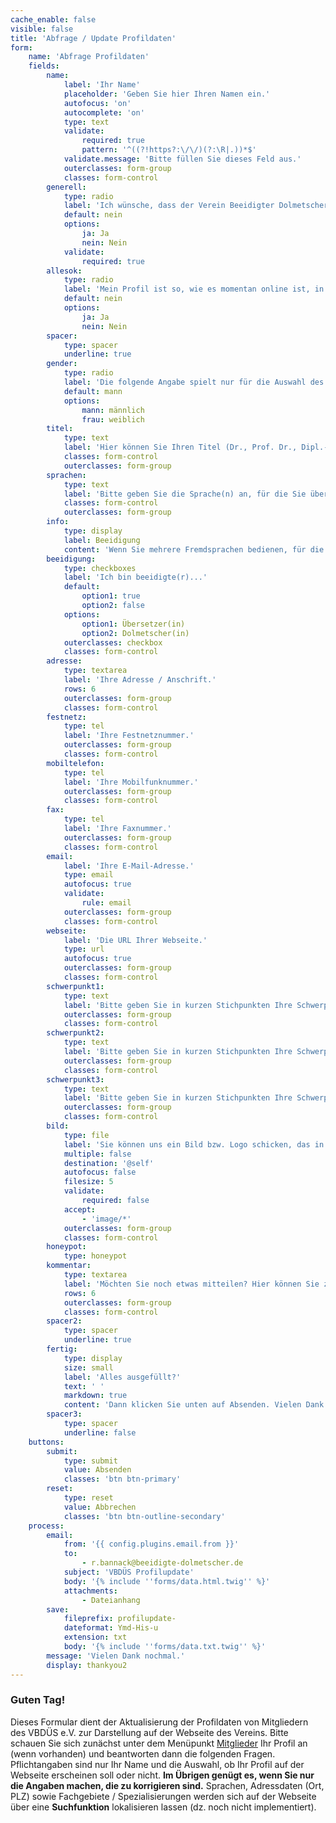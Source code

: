 ```yaml
---
cache_enable: false
visible: false
title: 'Abfrage / Update Profildaten'
form:
    name: 'Abfrage Profildaten'
    fields:
        name:
            label: 'Ihr Name'
            placeholder: 'Geben Sie hier Ihren Namen ein.'
            autofocus: 'on'
            autocomplete: 'on'
            type: text
            validate:
                required: true
                pattern: '^((?!https?:\/\/)(?:\R|.))*$'
            validate.message: 'Bitte füllen Sie dieses Feld aus.'
            outerclasses: form-group
            classes: form-control
        generell:
            type: radio
            label: 'Ich wünsche, dass der Verein Beeidigter Dolmetscher und Übersetzer Sachsen e.V. meine hier angegebenen, personenbezogenen Daten gemäß der DSGVO speichert und verarbeitet sowie auf der Webseite www.beeidigte-dolmetscher.de veröffentlicht. Ich möchte, dass mein Profil auf der Webseite des VBDÜS erscheint. Betroffenenrechte kann ich beim Datenschutzverantwortlichen (dsgvo@beeidigte-dolmetscher.de) geltend machen. Weitere Informationen zum Thema Datenschutz finden sich unter https://beeidigte-dolmetscher.de/de/impressum.'
            default: nein
            options:
                ja: Ja
                nein: Nein
            validate:
                required: true
        allesok:
            type: radio
            label: 'Mein Profil ist so, wie es momentan online ist, in Ordnung.'
            default: nein
            options:
                ja: Ja
                nein: Nein
        spacer:
            type: spacer
            underline: true
        gender:
            type: radio
            label: 'Die folgende Angabe spielt nur für die Auswahl des Platzhalter-Profilbilds und den Genus der Berufsbezeichnung eine Rolle. Ich bin...'
            default: mann
            options:
                mann: männlich
                frau: weiblich
        titel:
            type: text
            label: 'Hier können Sie Ihren Titel (Dr., Prof. Dr., Dipl.-Dolm. usw. usf.) angeben, wenn Sie möchten.'
            classes: form-control
            outerclasses: form-group
        sprachen:
            type: text
            label: 'Bitte geben Sie die Sprache(n) an, für die Sie übersetzen/dolmetschen. Mehrere Sprachen bitte mit Komma getrennt hintereinander schreiben.'
            classes: form-control
            outerclasses: form-group
        info:
            type: display
            label: Beeidigung
            content: 'Wenn Sie mehrere Fremdsprachen bedienen, für die Sie unterschiedlich beeidigt sind, wählen Sie bitte die für Sie bestmögliche Option. Eine differenzierte Betrachtung pro Sprache ist nicht möglich.'
        beeidigung:
            type: checkboxes
            label: 'Ich bin beeidigte(r)...'
            default:
                option1: true
                option2: false
            options:
                option1: Übersetzer(in)
                option2: Dolmetscher(in)
            outerclasses: checkbox
            classes: form-control
        adresse:
            type: textarea
            label: 'Ihre Adresse / Anschrift.'
            rows: 6
            outerclasses: form-group
            classes: form-control
        festnetz:
            type: tel
            label: 'Ihre Festnetznummer.'
            outerclasses: form-group
            classes: form-control
        mobiltelefon:
            type: tel
            label: 'Ihre Mobilfunknummer.'
            outerclasses: form-group
            classes: form-control
        fax:
            type: tel
            label: 'Ihre Faxnummer.'
            outerclasses: form-group
            classes: form-control
        email:
            label: 'Ihre E-Mail-Adresse.'
            type: email
            autofocus: true
            validate:
                rule: email
            outerclasses: form-group
            classes: form-control
        webseite:
            label: 'Die URL Ihrer Webseite.'
            type: url
            autofocus: true
            outerclasses: form-group
            classes: form-control
        schwerpunkt1:
            type: text
            label: 'Bitte geben Sie in kurzen Stichpunkten Ihre Schwerpunkte / Fachgebiete an. (Zeile 1)'
            outerclasses: form-group
            classes: form-control
        schwerpunkt2:
            type: text
            label: 'Bitte geben Sie in kurzen Stichpunkten Ihre Schwerpunkte / Fachgebiete an. (Zeile 2)'
            outerclasses: form-group
            classes: form-control
        schwerpunkt3:
            type: text
            label: 'Bitte geben Sie in kurzen Stichpunkten Ihre Schwerpunkte / Fachgebiete an. (Zeile 3)'
            outerclasses: form-group
            classes: form-control
        bild:
            type: file
            label: 'Sie können uns ein Bild bzw. Logo schicken, das in Ihr Profil eingebunden wird. Nur typische Bilddateien, max. 5MB Größe.'
            multiple: false
            destination: '@self'
            autofocus: false
            filesize: 5
            validate:
                required: false
            accept:
                - 'image/*'
            outerclasses: form-group
            classes: form-control
        honeypot:
            type: honeypot
        kommentar:
            type: textarea
            label: 'Möchten Sie noch etwas mitteilen? Hier können Sie z.B. um die Löschung einzelner derzeit in Ihrem Profil vorhandener Angaben bitten.'
            rows: 6
            outerclasses: form-group
            classes: form-control
        spacer2:
            type: spacer
            underline: true
        fertig:
            type: display
            size: small
            label: 'Alles ausgefüllt?'
            text: ' '
            markdown: true
            content: 'Dann klicken Sie unten auf Absenden. Vielen Dank für die investierte Zeit. **Sie erklären sich durch das Absenden damit einverstanden, dass Ihre Angaben gespeichert, verarbeitet und auf der Webseite des VBDÜS e.V. veröffentlicht werden.**'
        spacer3:
            type: spacer
            underline: false
    buttons:
        submit:
            type: submit
            value: Absenden
            classes: 'btn btn-primary'
        reset:
            type: reset
            value: Abbrechen
            classes: 'btn btn-outline-secondary'
    process:
        email:
            from: '{{ config.plugins.email.from }}'
            to:
                - r.bannack@beeidigte-dolmetscher.de
            subject: 'VBDÜS Profilupdate'
            body: '{% include ''forms/data.html.twig'' %}'
            attachments:
                - Dateianhang
        save:
            fileprefix: profilupdate-
            dateformat: Ymd-His-u
            extension: txt
            body: '{% include ''forms/data.txt.twig'' %}'
        message: 'Vielen Dank nochmal.'
        display: thankyou2
---
```


### Guten Tag!

Dieses Formular dient der Aktualisierung der Profildaten von Mitgliedern des VBDÜS e.V. zur Darstellung auf der Webseite des Vereins. Bitte schauen Sie sich zunächst unter dem Menüpunkt [Mitglieder](/mitglieder) Ihr Profil an (wenn vorhanden) und beantworten dann die folgenden Fragen. Pflichtangaben sind nur Ihr Name und die Auswahl, ob Ihr Profil auf der Webseite erscheinen soll oder nicht. **Im Übrigen genügt es, wenn Sie nur die Angaben machen, die zu korrigieren sind.** Sprachen, Adressdaten (Ort, PLZ) sowie Fachgebiete / Spezialisierungen werden sich auf der Webseite über eine **Suchfunktion** lokalisieren lassen (dz. noch nicht implementiert).
